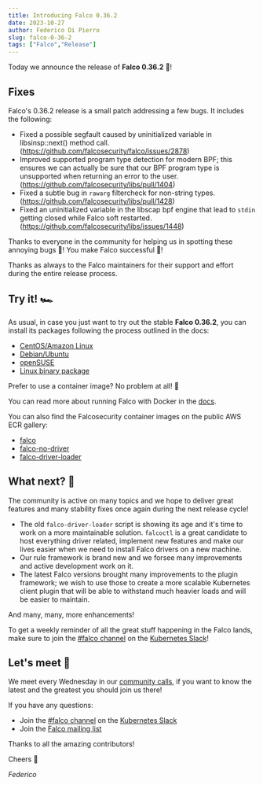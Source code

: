 ```yaml
---
title: Introducing Falco 0.36.2
date: 2023-10-27
author: Federico Di Pierro
slug: falco-0-36-2
tags: ["Falco","Release"]
---
```


Today we announce the release of **Falco 0.36.2** 🦅!

## Fixes

Falco's 0.36.2 release is a small patch addressing a few bugs. It includes the following:

* Fixed a possible segfault caused by uninitialized variable in libsinsp::next() method call. (https://github.com/falcosecurity/falco/issues/2878)
* Improved supported program type detection for modern BPF; this ensures we can actually be sure that our BPF program type is unsupported when returning an error to the user. (https://github.com/falcosecurity/libs/pull/1404)
* Fixed a subtle bug in `rawarg` filtercheck for non-string types. (https://github.com/falcosecurity/libs/pull/1428)
* Fixed an uninitialized variable in the libscap bpf engine that lead to `stdin` getting closed while Falco soft restarted. (https://github.com/falcosecurity/libs/issues/1448)

Thanks to everyone in the community for helping us in spotting these annoying bugs 🐛! You make Falco successful 🦅!

Thanks as always to the Falco maintainers for their support and effort during the entire release process.

## Try it! 🏎️

As usual, in case you just want to try out the stable **Falco 0.36.2**, you can install its packages following the process outlined in the docs:

* [CentOS/Amazon Linux](https://falco.org/docs/getting-started/installation/#centos-rhel)
* [Debian/Ubuntu](https://falco.org/docs/getting-started/installation/#debian)
* [openSUSE](https://falco.org/docs/getting-started/installation/#suse)
* [Linux binary package](https://falco.org/docs/getting-started/installation/#linux-binary)

Prefer to use a container image? No problem at all! 🐳

You can read more about running Falco with Docker in the [docs](https://falco.org/docs/getting-started/running/#docker).

You can also find the Falcosecurity container images on the public AWS ECR gallery:

* [falco](https://gallery.ecr.aws/falcosecurity/falco)
* [falco-no-driver](https://gallery.ecr.aws/falcosecurity/falco-no-driver)
* [falco-driver-loader](https://gallery.ecr.aws/falcosecurity/falco-driver-loader)

## What next? 🔮

The community is active on many topics and we hope to deliver great features and many stability fixes once again during the next release cycle!

- The old `falco-driver-loader` script is showing its age and it's time to work on a more maintainable solution. `falcoctl` is a great candidate to host everything driver related, implement new features and make our lives easier when we need to install Falco drivers on a new machine.
- Our rule framework is brand new and we forsee many improvements and active development work on it.
- The latest Falco versions brought many improvements to the plugin framework; we wish to use those to create a more scalable Kubernetes client plugin that will be able to withstand much heavier loads and will be easier to maintain.

And many, many, more enhancements!

To get a weekly reminder of all the great stuff happening in the Falco lands, make sure to join the [#falco channel](https://kubernetes.slack.com/messages/falco) on the [Kubernetes Slack](https://slack.k8s.io)!

## Let's meet 🤝

We meet every Wednesday in our [community calls](https://github.com/falcosecurity/community),
if you want to know the latest and the greatest you should join us there!

If you have any questions:

* Join the [#falco channel](https://kubernetes.slack.com/messages/falco) on the [Kubernetes Slack](https://slack.k8s.io)
* Join the [Falco mailing list](https://lists.cncf.io/g/cncf-falco-dev)

Thanks to all the amazing contributors!

Cheers 🎊

_Federico_
